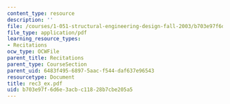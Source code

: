 ```yaml
---
content_type: resource
description: ''
file: /courses/1-051-structural-engineering-design-fall-2003/b703e97f6d6e3acbc11828b7cbe205a5_rec3_ex.pdf
file_type: application/pdf
learning_resource_types:
- Recitations
ocw_type: OCWFile
parent_title: Recitations
parent_type: CourseSection
parent_uid: 6483f495-6897-5aac-f544-daf637e96543
resourcetype: Document
title: rec3_ex.pdf
uid: b703e97f-6d6e-3acb-c118-28b7cbe205a5
---
```

